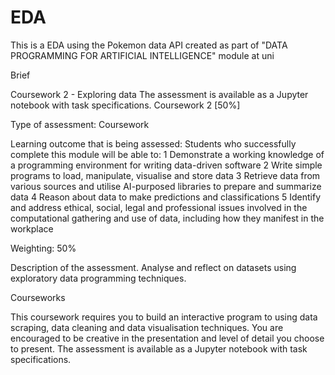 # EDA

This is a EDA using the Pokemon data API created as part of "DATA PROGRAMMING FOR ARTIFICIAL INTELLIGENCE" module at uni

Brief

Coursework 2 - Exploring data
The assessment is available as a Jupyter notebook with task specifications. 
Coursework 2 [50%]

Type of assessment: Coursework

Learning outcome that is being assessed: 
Students who successfully complete this module will be able to:
1 Demonstrate a working knowledge of a programming environment for writing data-driven
software
2 Write simple programs to load, manipulate, visualise and store data
3 Retrieve data from various sources and utilise AI-purposed libraries to prepare and
summarize data
4 Reason about data to make predictions and classifications
5 Identify and address ethical, social, legal and professional issues involved in the
computational gathering and use of data, including how they manifest in the workplace

Weighting: 50%

Description of the assessment. Analyse and reflect on datasets using exploratory data programming techniques.

Courseworks

This coursework requires you to build an interactive program to using data scraping, data cleaning and data visualisation techniques. You are encouraged to be creative in the presentation and level of detail you choose to present. The assessment is available as a Jupyter notebook with task specifications. 
